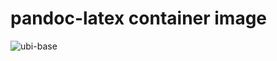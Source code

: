 # pandoc-latex container image

![ubi-base](https://github.com/goffinet/pandoc-latex/actions/workflows/main.yml/badge.svg)
